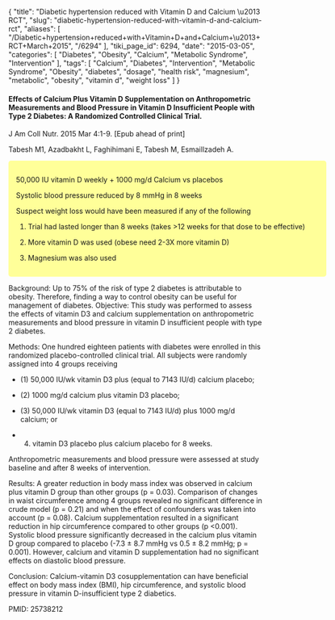 {
    "title": "Diabetic hypertension reduced with Vitamin D and Calcium \u2013 RCT",
    "slug": "diabetic-hypertension-reduced-with-vitamin-d-and-calcium-rct",
    "aliases": [
        "/Diabetic+hypertension+reduced+with+Vitamin+D+and+Calcium+\u2013+RCT+March+2015",
        "/6294"
    ],
    "tiki_page_id": 6294,
    "date": "2015-03-05",
    "categories": [
        "Diabetes",
        "Obesity",
        "Calcium",
        "Metabolic Syndrome",
        "Intervention"
    ],
    "tags": [
        "Calcium",
        "Diabetes",
        "Intervention",
        "Metabolic Syndrome",
        "Obesity",
        "diabetes",
        "dosage",
        "health risk",
        "magnesium",
        "metabolic",
        "obesity",
        "vitamin d",
        "weight loss"
    ]
}


#### Effects of Calcium Plus Vitamin D Supplementation on Anthropometric Measurements and Blood Pressure in Vitamin D Insufficient People with Type 2 Diabetes: A Randomized Controlled Clinical Trial.

J Am Coll Nutr. 2015 Mar 4:1-9. <span>[Epub ahead of print]</span>

Tabesh M1, Azadbakht L, Faghihimani E, Tabesh M, Esmaillzadeh A.

<div class="border" style="background-color:#FF9;padding:15px;margin:10px 0;border-radius:5px;width:600px">

50,000 IU vitamin D weekly + 1000 mg/d Calcium vs placebos

Systolic blood pressure reduced by 8 mmHg in 8 weeks

Suspect weight loss would have been measured if any of the following

1. Trial had lasted longer than 8 weeks (takes >12 weeks for that dose to be effective)

1. More vitamin D was used (obese need 2-3X more vitamin D)

1. Magnesium was also used

</div>

Background: Up to 75% of the risk of type 2 diabetes is attributable to obesity. Therefore, finding a way to control obesity can be useful for management of diabetes. Objective: This study was performed to assess the effects of vitamin D3 and calcium supplementation on anthropometric measurements and blood pressure in vitamin D insufficient people with type 2 diabetes. 

Methods: One hundred eighteen patients with diabetes were enrolled in this randomized placebo-controlled clinical trial. All subjects were randomly assigned into 4 groups receiving 

* (1) 50,000 IU/wk vitamin D3 plus (equal to 7143 IU/d) calcium placebo; 

* (2) 1000 mg/d calcium plus vitamin D3 placebo; 

* (3) 50,000 IU/wk vitamin D3 (equal to 7143 IU/d) plus 1000 mg/d calcium; or 

* 4) vitamin D3 placebo plus calcium placebo for 8 weeks. 

Anthropometric measurements and blood pressure were assessed at study baseline and after 8 weeks of intervention. 

Results: A greater reduction in body mass index was observed in calcium plus vitamin D group than other groups (p = 0.03). Comparison of changes in waist circumference among 4 groups revealed no significant difference in crude model (p = 0.21) and when the effect of confounders was taken into account (p = 0.08). Calcium supplementation resulted in a significant reduction in hip circumference compared to other groups (p <0.001). Systolic blood pressure significantly decreased in the calcium plus vitamin D group compared to placebo (-7.3 ± 8.7 mmHg vs 0.5 ± 8.2 mmHg; p = 0.001). However, calcium and vitamin D supplementation had no significant effects on diastolic blood pressure. 

Conclusion: Calcium-vitamin D3 cosupplementation can have beneficial effect on body mass index (BMI), hip circumference, and systolic blood pressure in vitamin D-insufficient type 2 diabetics.

PMID: 25738212